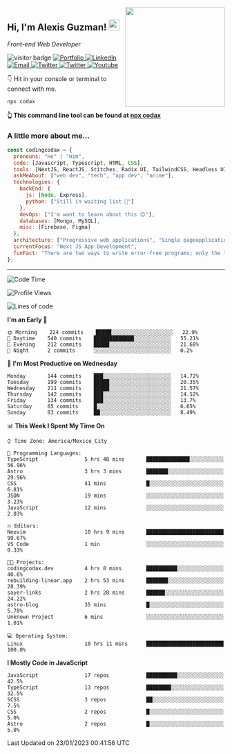 <img align='right' src="https://media.giphy.com/media/M9gbBd9nbDrOTu1Mqx/giphy.gif" width="230">
<h2>Hi, I'm Alexis Guzman! <img src="https://media.giphy.com/media/hvRJCLFzcasrR4ia7z/giphy.gif" width="25px"></h2>
<p><em>Front-end Web Developer</em></p>

<p>
  <img src="https://visitor-badge.glitch.me/badge?page_id=a12989x.a12989x&left_color=black&right_color=gray" alt="visitor badge"/>
  <a href='https://www.codingcodax.dev/' target='_blank'>
    <img alt='Portfolio' src='https://img.shields.io/badge/Portfolio-black?logo=vercel&style=flat-square'>
  </a>
  <a href='https://linkedin.com/in/codingcodax/' target='_blank'>
    <img alt='LinkedIn' src='https://img.shields.io/badge/LinkedIn-black?logo=LinkedIn&style=flat-square'>
  </a>
  <a href='mailto:codingcodax@gmail.com' target='_blank'>
    <img alt='Email' src='https://img.shields.io/badge/Email-black?logo=Gmail&style=flat-square'>
  </a>
  <a href='https://twitter.com/codingcodax' target='_blank'>
    <img alt='Twitter' src='https://img.shields.io/badge/Twitter-black?logo=Twitter&style=flat-square'>
  </a>
  <a href='https://www.instagram.com/codingcodax/' target='_blank'>
    <img alt='Twitter' src='https://img.shields.io/badge/Instagram-black?logo=Instagram&style=flat-square'>
  </a>
  <a href='https://www.youtube.com/@codingcodax' target='_blank'>
    <img alt='Youtube' src='https://img.shields.io/badge/YouTube-black?logo=Youtube&style=flat-square'>
  </a>
</p>

👇 Hit in your console or terminal to connect with me.

```bash
npx codax
```
**👆 This command line tool can be found at [npx codax](https://github.com/a12989x/npx-codax)**

<h3>A little more about me...</h3>

```javascript
const codingcodax = {
  pronouns: "He" | "Him",
  code: [Javascript, Typescript, HTML, CSS],
  tools: [NextJS, ReactJS, Stitches, Radix UI, TailwindCSS, Headless UI, Prisma],
  askMeAbout: ["web dev", "tech", "app dev", "anime"],
  technologies: {
    backEnd: {
      js: [Node, Express],
      python: ["Still in waiting list 🥲"]
    },
    devOps: ["I'm want to learn about this 😊"],
    databases: [Mongo, MySQL],
    misc: [Firebase, Figma]
  },
  architecture: ["Progressive web applications", "Single pageapplications"],
  currentFocus: "Next JS App Development",
  funFact: "There are two ways to write error-free programs; only the third one works"
};
```

---

<!--START_SECTION:waka-->
![Code Time](http://img.shields.io/badge/Code%20Time-1%2C083%20hrs%2059%20mins-blue)

![Profile Views](http://img.shields.io/badge/Profile%20Views-0-blue)

![Lines of code](https://img.shields.io/badge/From%20Hello%20World%20I%27ve%20Written-309%20Thousand%20lines%20of%20code-blue)

**I'm an Early 🐤** 

```text
🌞 Morning    224 commits    █████░░░░░░░░░░░░░░░░░░░░   22.9% 
🌆 Daytime    540 commits    █████████████░░░░░░░░░░░░   55.21% 
🌃 Evening    212 commits    █████░░░░░░░░░░░░░░░░░░░░   21.68% 
🌙 Night      2 commits      ░░░░░░░░░░░░░░░░░░░░░░░░░   0.2%

```
📅 **I'm Most Productive on Wednesday** 

```text
Monday       144 commits    ███░░░░░░░░░░░░░░░░░░░░░░   14.72% 
Tuesday      199 commits    █████░░░░░░░░░░░░░░░░░░░░   20.35% 
Wednesday    211 commits    █████░░░░░░░░░░░░░░░░░░░░   21.57% 
Thursday     142 commits    ███░░░░░░░░░░░░░░░░░░░░░░   14.52% 
Friday       134 commits    ███░░░░░░░░░░░░░░░░░░░░░░   13.7% 
Saturday     65 commits     █░░░░░░░░░░░░░░░░░░░░░░░░   6.65% 
Sunday       83 commits     ██░░░░░░░░░░░░░░░░░░░░░░░   8.49%

```


📊 **This Week I Spent My Time On** 

```text
⌚︎ Time Zone: America/Mexico_City

💬 Programming Languages: 
TypeScript               5 hrs 48 mins       ██████████████░░░░░░░░░░░   56.96% 
Astro                    3 hrs 3 mins        ███████░░░░░░░░░░░░░░░░░░   29.96% 
CSS                      41 mins             █░░░░░░░░░░░░░░░░░░░░░░░░   6.81% 
JSON                     19 mins             ░░░░░░░░░░░░░░░░░░░░░░░░░   3.23% 
JavaScript               12 mins             ░░░░░░░░░░░░░░░░░░░░░░░░░   2.03%

🔥 Editors: 
Neovim                   10 hrs 9 mins       █████████████████████████   99.67% 
VS Code                  1 min               ░░░░░░░░░░░░░░░░░░░░░░░░░   0.33%

🐱‍💻 Projects: 
codingcodax.dev          4 hrs 8 mins        ██████████░░░░░░░░░░░░░░░   40.6% 
rebuilding-linear.app    2 hrs 53 mins       ███████░░░░░░░░░░░░░░░░░░   28.39% 
sayer-links              2 hrs 28 mins       ██████░░░░░░░░░░░░░░░░░░░   24.22% 
astro-blog               35 mins             █░░░░░░░░░░░░░░░░░░░░░░░░   5.78% 
Unknown Project          6 mins              ░░░░░░░░░░░░░░░░░░░░░░░░░   1.01%

💻 Operating System: 
Linux                    10 hrs 11 mins      █████████████████████████   100.0%

```

**I Mostly Code in JavaScript** 

```text
JavaScript               17 repos            ██████████░░░░░░░░░░░░░░░   42.5% 
TypeScript               13 repos            ████████░░░░░░░░░░░░░░░░░   32.5% 
SCSS                     3 repos             ██░░░░░░░░░░░░░░░░░░░░░░░   7.5% 
CSS                      2 repos             █░░░░░░░░░░░░░░░░░░░░░░░░   5.0% 
Astro                    2 repos             █░░░░░░░░░░░░░░░░░░░░░░░░   5.0%

```



 Last Updated on 23/01/2023 00:41:56 UTC
<!--END_SECTION:waka-->
